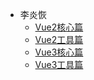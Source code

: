 * 李炎恢
    - [Vue2核心篇](frontend/Vue/liyanhui/Vue2核心篇)
    - [Vue2工具篇](frontend/Vue/liyanhui/Vue2工具篇)
    - [Vue3核心篇](frontend/Vue/liyanhui/Vue3核心篇)
    - [Vue3工具篇](frontend/Vue/liyanhui/Vue3工具篇)